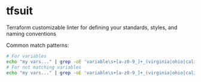 # tfsuit
Terraform customizable linter for defining your standards, styles, and naming conventions

Common match patterns:
```sh
# For variables
echo "my vars..." | grep -oE 'variable\s+[a-z0-9_]+_(virginia|ohio|california|oregon)\b'
# For not matching variables
echo "my vars..." | grep -oE 'variable\s+[a-z0-9_]+_(virginia|ohio|california|oregon)\b' | grep -oE 'variable\s+[a-z0-9_]+'
```
